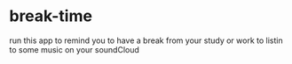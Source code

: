 # break-time

run this app to remind you to have a break from your study or work to listin to some music on your soundCloud 
